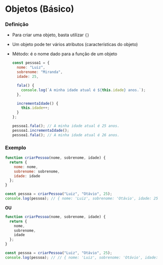 # Objetos (Básico)

### Definição

* Para criar uma objeto, basta utilizar `{}`

* Um objeto pode ter vários atributos (características do objeto)

* Método: é o nome dado para a função de um objeto

  ```js
  const pessoa1 = {
    nome: "Luiz",
    sobrenome: "Miranda",
    idade: 25,

    fala() {
      console.log(`A minha idade atual é ${this.idade} anos.`);
    },

    incrementaIdade() {
      this.idade++;
    }
  };

  pessoa1.fala(); // A minha idade atual é 25 anos.
  pessoa1.incrementaIdade();
  pessoa1.fala(); // A minha idade atual é 26 anos.
  ```

### Exemplo

```js
function criarPessoa(nome, sobrenome, idade) {
  return {
    nome: nome,
    sobrenome: sobrenome,
    idade: idade
  };
}

const pessoa = criarPessoa("Luiz", "Otávio", 25);
console.log(pessoa); // { nome: 'Luiz', sobrenome: 'Otávio', idade: 25 }
```

**OU**

```js
function criarPessoa(nome, sobrenome, idade) {
  return {
    nome,
    sobrenome,
    idade
  };
}

const pessoa = criarPessoa("Luiz", "Otávio", 25);
console.log(pessoa); // // { nome: 'Luiz', sobrenome: 'Otávio', idade: 25 }
```